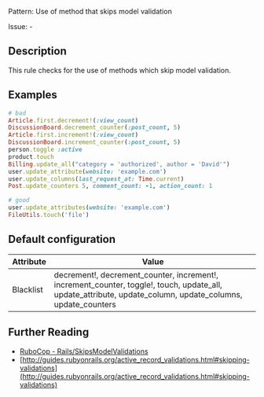 Pattern: Use of method that skips model validation

Issue: -

## Description

This rule checks for the use of methods which skip model validation.

## Examples

```ruby
# bad
Article.first.decrement!(:view_count)
DiscussionBoard.decrement_counter(:post_count, 5)
Article.first.increment!(:view_count)
DiscussionBoard.increment_counter(:post_count, 5)
person.toggle :active
product.touch
Billing.update_all("category = 'authorized', author = 'David'")
user.update_attribute(website: 'example.com')
user.update_columns(last_request_at: Time.current)
Post.update_counters 5, comment_count: -1, action_count: 1

# good
user.update_attributes(website: 'example.com')
FileUtils.touch('file')
```

## Default configuration

Attribute | Value
--- | ---
Blacklist | decrement!, decrement_counter, increment!, increment_counter, toggle!, touch, update_all, update_attribute, update_column, update_columns, update_counters

## Further Reading

* [RuboCop - Rails/SkipsModelValidations](https://github.com/rubocop-hq/rubocop-rails/tree/master/lib/rubocop/cop/rails#railsskipsmodelvalidations)
* [http://guides.rubyonrails.org/active_record_validations.html#skipping-validations](http://guides.rubyonrails.org/active_record_validations.html#skipping-validations)
